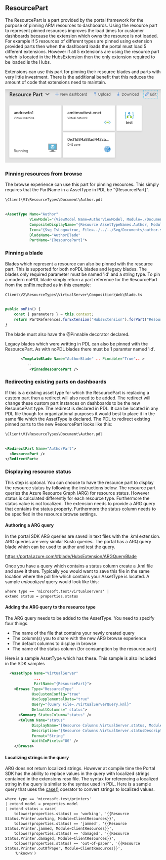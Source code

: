 <a name="resourcepart"></a>
## ResourcePart

The ResourcePart is a part provided by the portal framework for the purpose of pinning ARM resources to dashboards.  Using the resource part to represent pinned resources improves the load times for customer dashboards because the extension which owns the resource is not loaded. For example if 5 resources of different types are pinned using extension provided parts then when the dashboard loads the portal must load 5 different extensions.   However if all 5 extensions are using the resource part which is located in the HubsExtension then the only extension required to be loaded is the Hubs.

Extensions can use this part for pinning their resource blades and parts with very little investment. There is the additional benefit that this reduces the amount of code that extensions need to maintain.

![alt-text](../media/top-extensions-parts-resourcepart/resourcePart.PNG "Resource Part")

<a name="resourcepart-pinning-resources-from-browse"></a>
### Pinning resources from browse

The browse experience can use this part for pinning resources.   This simply requires that the PartName in a AssetType in PDL be "{ResourcePart}".

`\Client\V1\ResourceTypes\Document\Author.pdl`

```xml

<AssetType Name="Author"
           ViewModel="{ViewModel Name=AuthorViewModel, Module=./Document/AssetViewModels/AuthorViewModel}"
           CompositeDisplayName="{Resource AssetTypeNames.Author, Module=ClientResources}"
           Icon="{Svg IsLogo=true, File=../../../Svg/Documents/author.svg}"
           BladeName="AuthorBlade"
           PartName="{ResourcePart}">

```


<a name="resourcepart-pinning-a-blade"></a>
### Pinning a blade

Blades which represent a resource can also be pinned with the resource part.  This is supported for both noPDL blades and legacy blades.  The blades only required parameter must be named 'id' and a string type.  To pin a modern noPDL blade simply return a part reference for the ResourcePart from the [onPin method](top-blades-advanced.md#making-your-blade-pinnable-to-a-dashboard) as in this example:

`Client\V2\ResourceTypes\VirtualServer\Composition\Web\Blade.ts`

```typescript

public onPin() {
    const { parameters } = this.context;
    return PartReferences.forExtension("HubsExtension").forPart("ResourcePart").createReference({ parameters: parameters });
}

```

The blade must also have the @Pinnable decorator declared.

Legacy blades which were writting in PDL can also be pinned with the ResourcePart.  As with noPDL blades there must be 1 paramter named 'id'.

```xml
       <TemplateBlade Name="AuthorBlade" .. Pinnable="True".. >
          ..
           <PinnedResourcePart />
```

<a name="resourcepart-redirecting-existing-parts-on-dashboards"></a>
### Redirecting existing parts on dashboards

If this is a existing asset type for which the ResourcePart is replacing a custom part then a redirect will also need to be added.   The redirect will change these custom part instances on dashboards to be the new ResourcePart type.  The redirect is declared in PDL.   It can be located in any PDL file though for organizational purposes it would best to place it in the same file which the AssetType is declared.   The PDL to redirect existing pinned parts to the new ResourcePart looks like this:

`\Client\V1\ResourceTypes\Document\Author.pdl`

```xml

<RedirectPart Name="AuthorPart">
  <ResourcePart />
</RedirectPart>

```

<a name="resourcepart-displaying-resource-status"></a>
### Displaying resource status

This step is optonal.  You can choose to have the resource part to display the resource status by following the instructions below.  The resource part queries the Azure Resource Graph (ARG) for resource status.  However status is calculated differently for each resource type.   Furthermore the status value is not localized.   The extension needs to provide a ARG query that contains the status property.  Furthermore the status column needs to be specified in the resource browse settings.

<a name="resourcepart-displaying-resource-status-authoring-a-arg-query"></a>
#### Authoring a ARG query

In the portal SDK ARG queries are saved in text files with the .kml extension.  ARG queries are very similar Kusto queries.  The portal has a ARQ query blade which can be used to author and test the query.

https://portal.azure.com/#blade/HubsExtension/ARGQueryBlade

Once you have a query which contains a status column create a .kml file and save it there.  Typically you would want to save this file in the same location where the pdl file which contains your AssetType is located.  A sample *unlocalized* query would look like this:

```
where type == 'microsoft.test/virtualservers' |
extend status = properties.status
```

<a name="resourcepart-displaying-resource-status-adding-the-arg-query-to-the-resource-type"></a>
#### Adding the ARG query to the resource type

The ARG query needs to be added to the AssetType.   You need to specify four things.

* The name of the file that contains your newly created query
* The column(s) you to share with the new ARG browse experience
* The default columns to display in browse
* The name of the status column (for consumption by the resource part)

Here is a sample AssetType which has these.   This sample is also included in the SDK samples

```xml
  <AssetType Name="VirtualServer"
             ...
             PartName="{ResourcePart}">
    <Browse Type="ResourceType"
            UseCustomConfig="true"
            UseSupplementalData="true"
            Query="{Query File=./VirtualServerQuery.kml}"
            DefaultColumns=" status">
      <Summary StatusColumn="status" />
      <Column Name="status"
            DisplayName="{Resource Columns.VirtualServer.status, Module=ClientResources}"
            Description="{Resource Columns.VirtualServer.statusDescription, Module=ClientResources}"
            Format="String"
            WidthInPixels="80" />
    </Browse>
```

<a name="resourcepart-displaying-resource-status-localizing-strings-in-the-query"></a>
#### Localizing strings in the query

ARG does not return localized strings.   However at compile time the Portal SDK has the ability to replace values in the query with localized strings contained in the extensions resx file. The syntax for referencing a localized string in the query is similar to the syntax used in PDL.   Here is a sample query that uses the [case()](https://kusto.azurewebsites.net/docs/query/casefunction.html) operator to convert strings to localized values.

```
where type == 'microsoft.test/printers'
| extend model = properties.model
| extend status = case(
    tolower(properties.status) == 'working', '{{Resource Status.Printer.working, Module=ClientResources}}',
    tolower(properties.status) == 'jammed', '{{Resource Status.Printer.jammed, Module=ClientResources}}',
    tolower(properties.status) == 'damaged', '{{Resource Status.Printer.damaged, Module=ClientResources}}',
    tolower(properties.status) == 'out-of-paper', '{{Resource Status.Printer.outOfPaper, Module=ClientResources}}',
    'Unknown')
```

